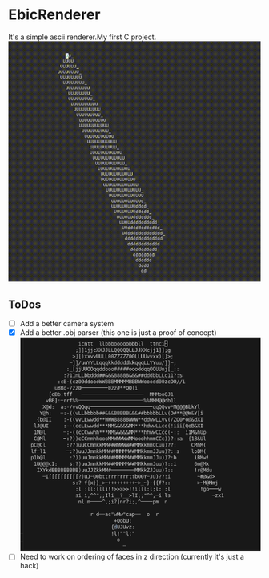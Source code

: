 # EbicRenderer
It's a simple ascii renderer.My first C project.
![sample_cube](rotating_cuboid.gif)


## ToDos
- [ ] Add a better camera system
- [x] Add a better .obj parser (this one is just a proof of concept)![teapot](teapot.png)
-[ ] Need to work on ordering of faces in z direction (currently it's just a hack)
